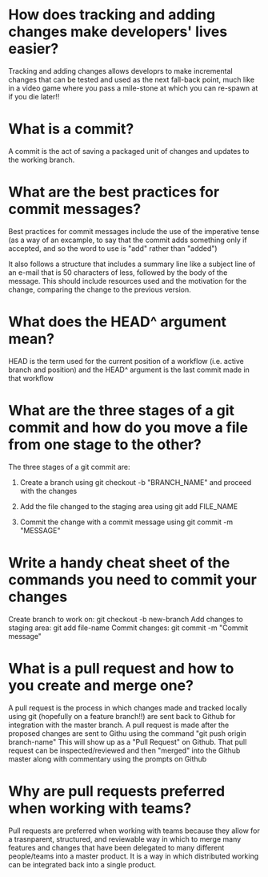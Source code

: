 # How does tracking and adding changes make developers' lives easier?

Tracking and adding changes allows developrs to make incremental changes that can be tested and used as the next fall-back point, much like in a video game where you pass a mile-stone at which you can re-spawn at if you die later!!

# What is a commit?

A commit is the act of saving a packaged unit of changes and updates to the working branch.

# What are the best practices for commit messages?

Best practices for commit messages include the use of the imperative tense (as a way of an excample, to say that the commit adds something only if accepted, and so the word to use is "add" rather than "added")

It also follows a structure that includes a summary line like a subject line of an e-mail that is 50 characters of less, followed by the body of the message. This should include resources used and the motivation for the change, comparing the change to the previous version.

# What does the HEAD^ argument mean?

HEAD is the term used for the current position of a workflow (i.e. active branch and position)  and the HEAD^ argument is the last commit made in that workflow

# What are the three stages of a git commit and how do you move a file from one stage to the other?

The three stages of a git commit are:

1. Create a branch using git checkout -b "BRANCH_NAME" and proceed with the changes

2. Add the file changed to the staging area using git add FILE_NAME

3. Commit the change with a commit message using git commit -m "MESSAGE"

# Write a handy cheat sheet of the commands you need to commit your changes

Create branch to work on: git checkout -b new-branch
Add changes to staging area: git add file-name
Commit changes: git commit -m "Commit message"

# What is a pull request and how to you create and merge one?

A pull request is the process in which changes made and tracked locally using git (hopefully on a feature branch!!) are sent back to Github for integration with the master branch. A pull request is made after the proposed changes are sent to Githu using the command "git push origin branch-name" This will show up as a "Pull Request" on Github. That pull request can be inspected/reviewed and then "merged" into the Github master along with commentary using the prompts on Github

# Why are pull requests preferred when working with teams?

Pull requests are preferred when working with teams because they allow for a trasnparent, structured, and reviewable way in which to merge many features and changes that have been delegated to many different people/teams into a master product. It is a way in which distributed working can be integrated back into a single product.

